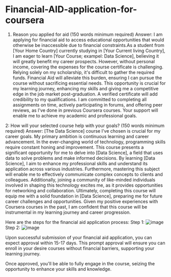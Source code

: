 # Financial-AID-application-for-coursera

1. Reason you applied for aid (150 words minimum required)
   Answer: I am applying for financial aid to access educational opportunities that would otherwise be inaccessible due to financial constraints.As a student from [Your Home Country] currently studying in [Your Current living Country], I am eager to learn [Your Course; exampel: Data Science], believing it will greatly benefit my career prospects. However, without personal income, covering the expenses for the course certificate is challenging. Relying solely on my scholarship, it's difficult to gather the required funds. Financial Aid will alleviate this burden, ensuring I can pursue the course without sacrificing essential needs. This opportunity is crucial for my learning journey, enhancing my skills and giving me a competitive edge in the job market post-graduation. A verified certificate will add credibility to my qualifications. I am committed to completing all assignments on time, actively participating in forums, and offering peer reviews, as I've done in previous Coursera courses. Your support will enable me to achieve my academic and professional goals.

2: How will your selected course help with your goals? (150 words minimum required)
  Answer: [The Data Science] course I've chosen is crucial for my career goals. My primary ambition is continuous learning and career advancement. In the ever-changing world of technology, programming skills require constant honing and improvement. This course presents a significant opportunity for me to delve into [Data Science], a field that uses data to solve problems and make informed decisions. By learning [Data Science], I aim to enhance my professional skills and understand its application across various industries. Furthermore, mastering this subject will enable me to effectively communicate complex concepts to clients and colleagues. Additionally, joining a community of like-minded individuals involved in shaping this technology excites me, as it provides opportunities for networking and collaboration. Ultimately, completing this course will equip me with a solid foundation in [Data Science], preparing me for future career challenges and opportunities. Given my positive experiences with Coursera courses in the past, I am confident that this course will be instrumental in my learning journey and career progression.


Here are the steps for the financial aid application process:
Step 1: 
![image](https://github.com/AdhikariSagar/Financial-AID-application-for-coursera/assets/49621707/84d47bec-50b9-47a7-bbb3-b34d998cde1f)
Step 2:
![image](https://github.com/AdhikariSagar/Financial-AID-application-for-coursera/assets/49621707/f3e209e9-41fd-4426-a355-b390a21ad4b8)
 

Upon successful submission of your financial aid application, you can expect approval within 15-17 days. This prompt approval will ensure you can enroll in your desire courses without financial barriers, supporting your learning journey. 

Once approved, you'll be able to fully engage in the course, seizing the opportunity to enhance your skills and knowledge.


